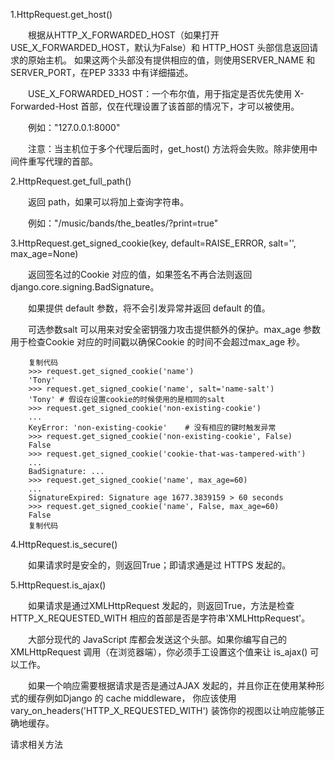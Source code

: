 1.HttpRequest.get_host()

　　根据从HTTP_X_FORWARDED_HOST（如果打开 USE_X_FORWARDED_HOST，默认为False）和 HTTP_HOST 头部信息返回请求的原始主机。
   如果这两个头部没有提供相应的值，则使用SERVER_NAME 和SERVER_PORT，在PEP 3333 中有详细描述。

　　USE_X_FORWARDED_HOST：一个布尔值，用于指定是否优先使用 X-Forwarded-Host 首部，仅在代理设置了该首部的情况下，才可以被使用。

　　例如："127.0.0.1:8000"

　　注意：当主机位于多个代理后面时，get_host() 方法将会失败。除非使用中间件重写代理的首部。

 

2.HttpRequest.get_full_path()

　　返回 path，如果可以将加上查询字符串。

　　例如："/music/bands/the_beatles/?print=true"

 

3.HttpRequest.get_signed_cookie(key, default=RAISE_ERROR, salt='', max_age=None)

　　返回签名过的Cookie 对应的值，如果签名不再合法则返回django.core.signing.BadSignature。

　　如果提供 default 参数，将不会引发异常并返回 default 的值。

　　可选参数salt 可以用来对安全密钥强力攻击提供额外的保护。max_age 参数用于检查Cookie 对应的时间戳以确保Cookie 的时间不会超过max_age 秒。

        复制代码
        >>> request.get_signed_cookie('name')
        'Tony'
        >>> request.get_signed_cookie('name', salt='name-salt')
        'Tony' # 假设在设置cookie的时候使用的是相同的salt
        >>> request.get_signed_cookie('non-existing-cookie')
        ...
        KeyError: 'non-existing-cookie'    # 没有相应的键时触发异常
        >>> request.get_signed_cookie('non-existing-cookie', False)
        False
        >>> request.get_signed_cookie('cookie-that-was-tampered-with')
        ...
        BadSignature: ...    
        >>> request.get_signed_cookie('name', max_age=60)
        ...
        SignatureExpired: Signature age 1677.3839159 > 60 seconds
        >>> request.get_signed_cookie('name', False, max_age=60)
        False
        复制代码
         


4.HttpRequest.is_secure()

　　如果请求时是安全的，则返回True；即请求通是过 HTTPS 发起的。

 

5.HttpRequest.is_ajax()

　　如果请求是通过XMLHttpRequest 发起的，则返回True，方法是检查 HTTP_X_REQUESTED_WITH 相应的首部是否是字符串'XMLHttpRequest'。

　　大部分现代的 JavaScript 库都会发送这个头部。如果你编写自己的 XMLHttpRequest 调用（在浏览器端），你必须手工设置这个值来让 is_ajax() 可以工作。

　　如果一个响应需要根据请求是否是通过AJAX 发起的，并且你正在使用某种形式的缓存例如Django 的 cache middleware， 
   你应该使用 vary_on_headers('HTTP_X_REQUESTED_WITH') 装饰你的视图以让响应能够正确地缓存。

请求相关方法